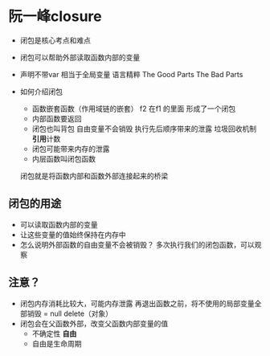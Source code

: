 # 阮一峰closure

- 闭包是核心考点和难点
- 闭包可以帮助外部读取函数内部的变量
- 声明不带var 相当于全局变量
    语言精粹 The Good Parts The Bad Parts
- 如何介绍闭包
    - 函数嵌套函数（作用域链的嵌套）
        f2 在f1 的里面 形成了一个闭包
    - 内部函数要返回
    - 闭包也叫背包 自由变量不会销毁
        执行先后顺序带来的泄露
        垃圾回收机制 **引用**计数
    - 闭包可能带来内存的泄露
    - 内层函数叫闭包函数

    闭包就是将函数内部和函数外部连接起来的桥梁

## 闭包的用途
- 可以读取函数内部的变量
- 让这些变量的值始终保持在内存中
- 怎么说明外部函数的自由变量不会被销毁？
    多次执行我们的闭包函数，可以观察

## 注意？
- 闭包内存消耗比较大，可能内存泄露
    再退出函数之前，将不使用的局部变量全部销毁
        = null delete（对象）
- 闭包会在父函数外部，改变父函数内部变量的值
    - 不确定性 **自由**
    - 自由是生命周期
